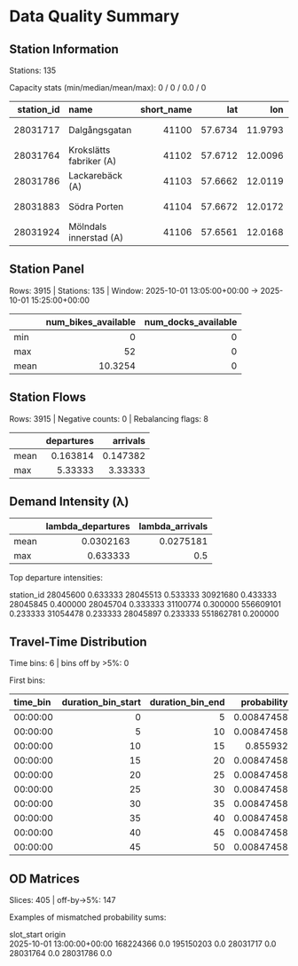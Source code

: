 # Data Quality Summary

## Station Information

Stations: 135

Capacity stats (min/median/mean/max): 0 / 0 / 0.0 / 0

|   station_id | name                    |   short_name |     lat |     lon |   region_id | is_virtual_station   | rental_uris.android                          | rental_uris.ios                              | rental_uris.web            |   capacity |
|-------------:|:------------------------|-------------:|--------:|--------:|------------:|:---------------------|:---------------------------------------------|:---------------------------------------------|:---------------------------|-----------:|
|     28031717 | Dalgångsgatan           |        41100 | 57.6734 | 11.9793 |         658 | False                | https://app.nextbike.net/station?id=28031717 | https://app.nextbike.net/station?id=28031717 | https://nxtb.it/p/28031717 |          0 |
|     28031764 | Krokslätts fabriker (A) |        41102 | 57.6712 | 12.0096 |         658 | False                | https://app.nextbike.net/station?id=28031764 | https://app.nextbike.net/station?id=28031764 | https://nxtb.it/p/28031764 |          0 |
|     28031786 | Lackarebäck (A)         |        41103 | 57.6662 | 12.0119 |         658 | False                | https://app.nextbike.net/station?id=28031786 | https://app.nextbike.net/station?id=28031786 | https://nxtb.it/p/28031786 |          0 |
|     28031883 | Södra Porten            |        41104 | 57.6672 | 12.0172 |         658 | False                | https://app.nextbike.net/station?id=28031883 | https://app.nextbike.net/station?id=28031883 | https://nxtb.it/p/28031883 |          0 |
|     28031924 | Mölndals innerstad (A)  |        41106 | 57.6561 | 12.0168 |         658 | False                | https://app.nextbike.net/station?id=28031924 | https://app.nextbike.net/station?id=28031924 | https://nxtb.it/p/28031924 |          0 |

## Station Panel

Rows: 3915 | Stations: 135 | Window: 2025-10-01 13:05:00+00:00 → 2025-10-01 15:25:00+00:00

|      |   num_bikes_available |   num_docks_available |
|:-----|----------------------:|----------------------:|
| min  |                0      |                     0 |
| max  |               52      |                     0 |
| mean |               10.3254 |                     0 |


## Station Flows

Rows: 3915 | Negative counts: 0 | Rebalancing flags: 8

|      |   departures |   arrivals |
|:-----|-------------:|-----------:|
| mean |     0.163814 |   0.147382 |
| max  |     5.33333  |   3.33333  |


## Demand Intensity (λ)

|      |   lambda_departures |   lambda_arrivals |
|:-----|--------------------:|------------------:|
| mean |           0.0302163 |         0.0275181 |
| max  |           0.633333  |         0.5       |


Top departure intensities:

station_id
28045600     0.633333
28045513     0.533333
30921680     0.433333
28045845     0.400000
28045704     0.333333
31100774     0.300000
556609101    0.233333
31054478     0.233333
28045897     0.233333
551862781    0.200000


## Travel-Time Distribution

Time bins: 6 | bins off by >5%: 0

First bins:

| time_bin   |   duration_bin_start |   duration_bin_end |   probability |   count |
|:-----------|---------------------:|-------------------:|--------------:|--------:|
| 00:00:00   |                    0 |                  5 |    0.00847458 |       0 |
| 00:00:00   |                    5 |                 10 |    0.00847458 |       0 |
| 00:00:00   |                   10 |                 15 |    0.855932   |       1 |
| 00:00:00   |                   15 |                 20 |    0.00847458 |       0 |
| 00:00:00   |                   20 |                 25 |    0.00847458 |       0 |
| 00:00:00   |                   25 |                 30 |    0.00847458 |       0 |
| 00:00:00   |                   30 |                 35 |    0.00847458 |       0 |
| 00:00:00   |                   35 |                 40 |    0.00847458 |       0 |
| 00:00:00   |                   40 |                 45 |    0.00847458 |       0 |
| 00:00:00   |                   45 |                 50 |    0.00847458 |       0 |


## OD Matrices

Slices: 405 | off-by->5%: 147

Examples of mismatched probability sums:

slot_start                 origin   
2025-10-01 13:00:00+00:00  168224366    0.0
                           195150203    0.0
                           28031717     0.0
                           28031764     0.0
                           28031786     0.0

